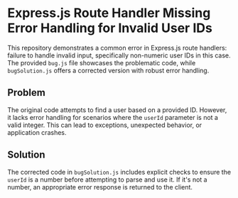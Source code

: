 # Express.js Route Handler Missing Error Handling for Invalid User IDs

This repository demonstrates a common error in Express.js route handlers:  failure to handle invalid input, specifically non-numeric user IDs in this case.  The provided `bug.js` file showcases the problematic code, while `bugSolution.js` offers a corrected version with robust error handling.

## Problem

The original code attempts to find a user based on a provided ID. However, it lacks error handling for scenarios where the `userId` parameter is not a valid integer. This can lead to exceptions, unexpected behavior, or application crashes.

## Solution

The corrected code in `bugSolution.js` includes explicit checks to ensure the `userId` is a number before attempting to parse and use it.  If it's not a number, an appropriate error response is returned to the client.